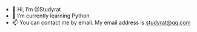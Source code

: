 - 👋 Hi, I’m @Studyrat
- 🌱 I’m currently learning Python
- 📫 You can contact me by email. My email address is studyrat@qq.com

<!---
Studyrat/Studyrat is a ✨ special ✨ repository because its `README.md` (this file) appears on your GitHub profile.
You can click the Preview link to take a look at your changes.
--->
